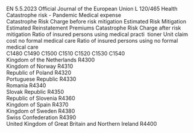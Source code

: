 EN  5.5.2023 Official Journal of the European Union L 120/465
 Health Catastrophe risk - Pandemic  Medical expense  
Catastrophe 
Risk Charge 
before risk 
mitigation  Estimated Risk 
Mitigation  Estimated 
Reinstatement 
Premiums  Catastrophe Risk 
Charge after risk 
mitigation  Ratio of insured 
persons using 
medical practi ­
tioner  Unit claim 
cost no 
formal 
medical care  Ratio of 
insured 
persons 
using no 
formal 
medical care  
C1480  C1490  C1500  C1510  C1520  C1530  C1540  
Kingdom of the Netherlands  R4300  
Kingdom of Norway  R4310  
Republic of Poland  R4320  
Portuguese Republic  R4330  
Romania  R4340  
Slovak Republic  R4350  
Republic of Slovenia  R4360  
Kingdom of Spain  R4370  
Kingdom of Sweden  R4380  
Swiss Confederation  R4390  
United Kingdom of Great Britain and Northern 
Ireland  R4400